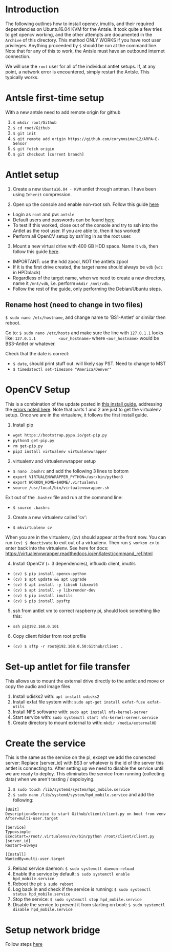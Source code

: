 # Introduction
The following outlines how to install opencv, imutils, and their required dependencies on Ubuntu16.04 KVM for the Antsle.  It took quite a few tries to get opencv working, and the other attempts are documented in the `Archive` of this directory.  This method ONLY WORKS if you have root user privileges.  Anything proceeded by `$` should be run at the command line.  Note that for any of this to work, the Antsle must have an outbound internet connection.

We will use the `root` user for all of the individual antlet setups.  If, at any point, a network error is encountered, simply restart the Antsle.  This typically works.

# Antsle first-time setup
With a new antsle need to add remote origin for github
1. `$ mkdir root/Github`
2. `$ cd root/Github`
3. `$ git init`
4. `$ git remote add origin https://github.com/corymosiman12/ARPA-E-Sensor`
5. `$ git fetch origin`
6. `$ git checkout [current branch]`

# Antlet setup
1. Create a new `Ubuntu16.04 - KVM` antlet through antman.  I have been using `Inherit` compression.

2. Open up the console and enable non-root ssh. Follow this guide [here](https://access.redhat.com/documentation/en-us/red_hat_enterprise_linux/6/html/v2v_guide/preparation_before_the_p2v_migration-enable_root_login_over_ssh)
- Login as `root` and pw: `antsle`
- Default users and passwords can be found [here](https://docs.antsle.com/availtemplates/)
- To test if this worked, close out of the console and try to ssh into the Antlet as the root user.  If you are able to, then it has worked!
- Perform all OpenCV setup by ssh'ing in as the root user.

3. Mount a new virtual drive with 400 GB HDD space.  Name it `vdb`, then follow this guide [here](https://docs.antsle.com/drives/).
- IMPORTANT: use the hdd zpool, NOT the antlets zpool
- If it is the first drive created, the target name should always be `vdb` (`vdc` in HPDblack)
- Regardless of the target name, when we need to create a new directory, name it `/mnt/vdb`, i.e. perform `mkdir /mnt/vdb`.
- Follow the rest of the guide, only performing the Debian/Ubuntu steps.

## Rename host (need to change in two files)
`$ sudo nano /etc/hostname`, and change name to 'BS1-Antlet' or similar then reboot.

Go to: `$ sudo nano /etc/hosts` 
and make sure the line with `127.0.1.1` looks like:
```127.0.1.1          <our_hostname>```
where `<our_hostname>` would be BS3-Antlet or whatever.

Check that the date is correct:
- `$ date`, should print stuff out.  will likely say PST.  Need to change to MST
- `$ timedatectl set-timezone "America/Denver"`


# OpenCV Setup
This is a combination of the update posted in [this install guide](https://medium.com/@debugvn/installing-opencv-3-3-0-on-ubuntu-16-04-lts-7db376f93961), addressing the [errors noted here](https://stackoverflow.com/questions/47113029/importerror-libsm-so-6-cannot-open-shared-object-file-no-such-file-or-directo).  Note that parts 1 and 2 are just to get the virtualenv setup.  Once we are in the virtualenv, it follows the first install guide.

1. Install pip
- `wget https://bootstrap.pypa.io/get-pip.py`
- `python3 get-pip.py`
- `rm get-pip.py`
- `pip3 install virtualenv virtualenvwrapper`

2. virtualenv and virtualenvwrapper setup
- `$ nano .bashrc` and add the following 3 lines to bottom
- `export VIRTUALENVWRAPPER_PYTHON=/usr/bin/python3`
- `export WORKON_HOME=$HOME/.virtualenvs`
- `source /usr/local/bin/virtualenvwrapper.sh`

Exit out of the `.bashrc` file and run at the command line:
- `$ source .bashrc`

3. Create a new virtualenv called 'cv':
- `$ mkvirtualenv cv`

When you are in the virtualenv, (cv) should appear at the front now.  You can run `(cv) $ deactivate` to exit out of a virtualenv.  Then run `$ workon cv` to enter back into the virtualenv.  See here for docs: https://virtualenvwrapper.readthedocs.io/en/latest/command_ref.html

4. Install OpenCV (+ 3 dependencies), influxdb client, imutils
- `(cv) $ pip install opencv-python`
- `(cv) $ apt update && apt upgrade`
- `(cv) $ apt install -y libsm6 libxext6`
- `(cv) $ apt install -y libxrender-dev`
- `(cv) $ pip install imutils`
- `(cv) $ pip install pysftp`

5. ssh from antlet vm to correct raspberry pi, should look something like this:
- `ssh pi@192.168.0.101`

6. Copy client folder from root profile
- `(cv) $ sftp -r root@192.168.0.50:Github/client .`

# Set-up antlet for file transfer
This allows us to mount the external drive directly to the antlet and move or copy the audio and image files

1. Install udisks2 with: `apt install udisks2`
2. Install exfat file system with: `sudo apt-get install exfat-fuse exfat-utils`
3. Install NFS softwarre with: `sudo apt install nfs-kernel-server`
4. Start service with: `sudo systemctl start nfs-kernel-server.service`
5. Create directory to mount external to with: `mkdir /media/externalHD`


# Create the service
This is the same as the service on the pi, except we add the conencted server: Replace [server_id] with BS3 or whatever is the id of the server this antlet is connecting to. After setting up we need to disable the service until we are ready to deploy.  This eliminates the service from running (collecting data) when we aren't testing / depoloying.


1. `$ sudo touch /lib/systemd/system/hpd_mobile.service`
2. `$ sudo nano /lib/systemd/system/hpd_mobile.service` and add the following:

```
[Unit]
Description=Service to start Github/client/client.py on boot from venv
After=multi-user.target

[Service]
Type=simple
ExecStart=/root/.virtualenvs/cv/bin/python /root/client/client.py [server_id]
Restart=always

[Install]
WantedBy=multi-user.target
```

3. Reload service daemon: `$ sudo systemctl daemon-reload`
4. Enable the service by default: `$ sudo systemctl enable hpd_mobile.service`
5. Reboot the pi: `$ sudo reboot`
6. Log back in and check if the service is running: `$ sudo systemctl status hpd_mobile.service`
7. Stop the service: `$ sudo systemctl stop hpd_mobile.service`
8. Disable the service to prevent it from starting on boot: `$ sudo systemctl disable hpd_mobile.service`

# Setup network bridge

Follow steps [here](https://docs.antsle.com/bridgevnic/#configure-ip-address)